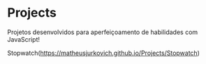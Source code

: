 # Projects

Projetos desenvolvidos para aperfeiçoamento de habilidades com JavaScript!

Stopwatch(https://matheusjurkovich.github.io/Projects/Stopwatch)

